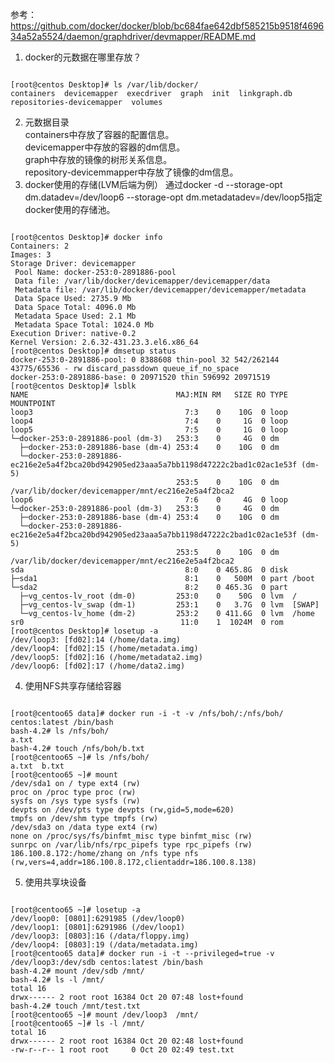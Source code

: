 参考：
https://github.com/docker/docker/blob/bc684fae642dbf585215b9518f469634a52a5524/daemon/graphdriver/devmapper/README.md

1. docker的元数据在哪里存放？
<pre><code>
[root@centos Desktop]# ls /var/lib/docker/
containers  devicemapper  execdriver  graph  init  linkgraph.db  repositories-devicemapper  volumes
</code></pre>
2. 元数据目录  
containers中存放了容器的配置信息。  
devicemapper中存放的容器的dm信息。    
graph中存放的镜像的树形关系信息。  
repository-devicemmapper中存放了镜像的dm信息。  
3. docker使用的存储(LVM后端为例）
通过docker -d --storage-opt dm.datadev=/dev/loop6 --storage-opt dm.metadatadev=/dev/loop5指定docker使用的存储池。
<pre><code>
[root@centos Desktop]# docker info 
Containers: 2
Images: 3
Storage Driver: devicemapper
 Pool Name: docker-253:0-2891886-pool
 Data file: /var/lib/docker/devicemapper/devicemapper/data
 Metadata file: /var/lib/docker/devicemapper/devicemapper/metadata
 Data Space Used: 2735.9 Mb
 Data Space Total: 4096.0 Mb
 Metadata Space Used: 2.1 Mb
 Metadata Space Total: 1024.0 Mb
Execution Driver: native-0.2
Kernel Version: 2.6.32-431.23.3.el6.x86_64
[root@centos Desktop]# dmsetup status
docker-253:0-2891886-pool: 0 8388608 thin-pool 32 542/262144 43775/65536 - rw discard_passdown queue_if_no_space 
docker-253:0-2891886-base: 0 20971520 thin 596992 20971519
[root@centos Desktop]# lsblk
NAME                                 MAJ:MIN RM   SIZE RO TYPE MOUNTPOINT
loop3                                  7:3    0    10G  0 loop 
loop4                                  7:4    0     1G  0 loop 
loop5                                  7:5    0     1G  0 loop 
└─docker-253:0-2891886-pool (dm-3)   253:3    0     4G  0 dm   
  ├─docker-253:0-2891886-base (dm-4) 253:4    0    10G  0 dm   
  └─docker-253:0-2891886-ec216e2e5a4f2bca20bd942905ed23aaa5a7bb1198d47222c2bad1c02ac1e53f (dm-5)
                                     253:5    0    10G  0 dm   /var/lib/docker/devicemapper/mnt/ec216e2e5a4f2bca2
loop6                                  7:6    0     4G  0 loop 
└─docker-253:0-2891886-pool (dm-3)   253:3    0     4G  0 dm   
  ├─docker-253:0-2891886-base (dm-4) 253:4    0    10G  0 dm   
  └─docker-253:0-2891886-ec216e2e5a4f2bca20bd942905ed23aaa5a7bb1198d47222c2bad1c02ac1e53f (dm-5)
                                     253:5    0    10G  0 dm   /var/lib/docker/devicemapper/mnt/ec216e2e5a4f2bca2
sda                                    8:0    0 465.8G  0 disk 
├─sda1                                 8:1    0   500M  0 part /boot
└─sda2                                 8:2    0 465.3G  0 part 
  ├─vg_centos-lv_root (dm-0)         253:0    0    50G  0 lvm  /
  ├─vg_centos-lv_swap (dm-1)         253:1    0   3.7G  0 lvm  [SWAP]
  └─vg_centos-lv_home (dm-2)         253:2    0 411.6G  0 lvm  /home
sr0                                   11:0    1  1024M  0 rom  
[root@centos Desktop]# losetup -a
/dev/loop3: [fd02]:14 (/home/data.img)
/dev/loop4: [fd02]:15 (/home/metadata.img)
/dev/loop5: [fd02]:16 (/home/metadata2.img)
/dev/loop6: [fd02]:17 (/home/data2.img)
</code></pre>
4. 使用NFS共享存储给容器
<pre><code>
[root@centoo65 data]# docker run -i -t -v /nfs/boh/:/nfs/boh/ centos:latest /bin/bash
bash-4.2# ls /nfs/boh/
a.txt
bash-4.2# touch /nfs/boh/b.txt
[root@centoo65 ~]# ls /nfs/boh/
a.txt  b.txt
[root@centoo65 ~]# mount
/dev/sda1 on / type ext4 (rw)
proc on /proc type proc (rw)
sysfs on /sys type sysfs (rw)
devpts on /dev/pts type devpts (rw,gid=5,mode=620)
tmpfs on /dev/shm type tmpfs (rw)
/dev/sda3 on /data type ext4 (rw)
none on /proc/sys/fs/binfmt_misc type binfmt_misc (rw)
sunrpc on /var/lib/nfs/rpc_pipefs type rpc_pipefs (rw)
186.100.8.172:/home/zhang on /nfs type nfs (rw,vers=4,addr=186.100.8.172,clientaddr=186.100.8.138)
</code></pre>
5. 使用共享块设备  
<pre><code>
[root@centoo65 ~]# losetup -a
/dev/loop0: [0801]:6291985 (/dev/loop0)
/dev/loop1: [0801]:6291986 (/dev/loop1)
/dev/loop3: [0803]:16 (/data/floppy.img)
/dev/loop4: [0803]:19 (/data/metadata.img)
[root@centoo65 data]# docker run -i -t --privileged=true -v /dev/loop3:/dev/sdb centos:latest /bin/bash
bash-4.2# mount /dev/sdb /mnt/
bash-4.2# ls -l /mnt/
total 16
drwx------ 2 root root 16384 Oct 20 07:48 lost+found
bash-4.2# touch /mnt/test.txt
[root@centoo65 ~]# mount /dev/loop3  /mnt/
[root@centoo65 ~]# ls -l /mnt/
total 16
drwx------ 2 root root 16384 Oct 20 02:48 lost+found
-rw-r--r-- 1 root root     0 Oct 20 02:49 test.txt
</code></pre>
